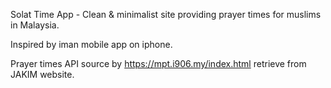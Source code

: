Solat Time App - Clean & minimalist site providing prayer times for muslims in Malaysia.

Inspired by iman mobile app on iphone.

Prayer times API source by https://mpt.i906.my/index.html retrieve from JAKIM website.